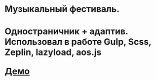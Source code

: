 <h1>Музыкальный фестиваль.<h1>
Одностраничник + адаптив.
Использовал в работе Gulp, Scss, Zeplin, lazyload, aos.js

<a href="http://kir8313.github.io/music-festival/">Демо</a>

